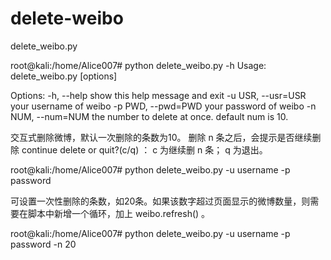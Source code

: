 
# delete-weibo
delete_weibo.py



root@kali:/home/Alice007# python delete_weibo.py -h
Usage: delete_weibo.py [options]

Options:
  -h, --help         show this help message and exit
  -u USR, --usr=USR  your username of weibo
  -p PWD, --pwd=PWD  your password of weibo
  -n NUM, --num=NUM  the number to delete at once. default num is 10.



交互式删除微博，默认一次删除的条数为10。 
删除 n 条之后，会提示是否继续删除 continue delete or quit?(c/q) ：
    c 为继续删 n 条；
    q 为退出。
  
  
root@kali:/home/Alice007# python delete_weibo.py -u username -p password


可设置一次性删除的条数，如20条。如果该数字超过页面显示的微博数量，则需要在脚本中新增一个循环，加上 weibo.refresh() 。

root@kali:/home/Alice007# python delete_weibo.py -u username -p password -n 20
